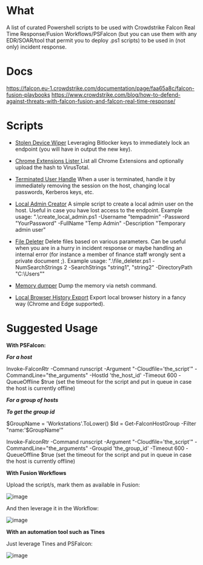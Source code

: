 # What

A list of curated Powershell scripts to be used with Crowdstrike Falcon Real Time Response/Fusion Workflows/PSFalcon (but you can use them with any EDR/SOAR/tool that permit you to deploy .ps1 scripts) to be used in (not only) incident response.

# Docs

https://falcon.eu-1.crowdstrike.com/documentation/page/faa65a8c/falcon-fusion-playbooks
https://www.crowdstrike.com/blog/how-to-defend-against-threats-with-falcon-fusion-and-falcon-real-time-response/


# Scripts

- [Stolen Device Wiper](https://github.com/g4bri-3l3/Crowdstrike-RTR-Awesome-Scripts/blob/main/scripts/stolen_device_wiper.ps1)
Leveraging Bitlocker keys to immediately lock an endpoint (you will have in output the new key).

- [Chrome Extensions Lister ](https://github.com/g4bri-3l3/Crowdstrike-RTR-IR-Awesome-Scripts/blob/main/scripts/chrome_extensions_lister.ps1)
List all Chrome Extensions and optionally upload the hash to VirusTotal.

- [Terminated User Handle](https://github.com/g4bri-3l3/Crowdstrike-RTR-IR-Awesome-Scripts/blob/main/scripts/terminated_user_handle.ps1)
When a user is terminated, handle it by immediately removing the session on the host, changing local passwords, Kerberos keys, etc.

- [Local Admin Creator](https://github.com/g4bri-3l3/Crowdstrike-RTR-IR-Awesome-Scripts/blob/main/scripts/create_local_admin.ps1)
A simple script to create a local admin user on the host. Useful in case you have lost access to the endpoint.
Example usage: ".\create_local_admin.ps1 -Username "tempadmin" -Password "YourPassword" -FullName "Temp Admin" -Description "Temporary admin user"

- [File Deleter](https://github.com/g4bri-3l3/Crowdstrike-RTR-IR-Awesome-Scripts/blob/main/scripts/file_deleter.ps1)
Delete files based on various parameters. Can be useful when you are in a hurry in incident response or maybe handling an internal error (for instance a member of finance staff wrongly sent a private document ;).
Example usage: ".\file_deleter.ps1 -NumSearchStrings 2 -SearchStrings "string1", "string2" -DirectoryPath "C:\Users\""

- [Memory dumper](https://github.com/g4bri-3l3/Crowdstrike-RTR-IR-Awesome-Scripts/blob/main/scripts/memdump.ps1)
Dump the memory via netsh command.

- [Local Browser History Export](https://github.com/g4bri-3l3/Crowdstrike-RTR-IR-Awesome-Scripts/blob/main/scripts/local_browser_history_export.ps1)
Export local browser history in a fancy way (Chrome and Edge supported).

# Suggested Usage

****With PSFalcon:****

***For a host***

Invoke-FalconRtr -Command runscript -Argument "-Cloudfile='the_script'" -CommandLine="the_arguments" -HostId 'the_host_id' -Timeout 600 -QueueOffline $true (set the timeout for the script and put in queue in case the host is currently offline)

***For a group of hosts***

***To get the group id***

$GroupName = 'Workstations'.ToLower()
$Id = Get-FalconHostGroup -Filter "name:'$GroupName'"

Invoke-FalconRtr -Command runscript -Argument "-Cloudfile='the_script'" -CommandLine="the_arguments" -Groupid 'the_group_id' -Timeout 600 -QueueOffline $true (set the timeout for the script and put in queue in case the host is currently offline)


****With Fusion Workflows****

Upload the script/s, mark them as available in Fusion:

![image](https://github.com/g4bri-3l3/Crowdstrike-RTR-IR-Awesome-Scripts/assets/46595230/bb1f92d3-c6b1-43ac-bb52-94e159935983)

And then leverage it in the Workflow:

![image](https://github.com/g4bri-3l3/Crowdstrike-RTR-IR-Awesome-Scripts/assets/46595230/0a0dff6e-3e07-4d0a-9a60-ea12830c195a)


****With an automation tool such as Tines****

Just leverage Tines and PSFalcon:

![image](https://github.com/g4bri-3l3/Crowdstrike-RTR-IR-Awesome-Scripts/assets/46595230/b494263d-8d31-4e89-9692-dc10c80b48b1)

